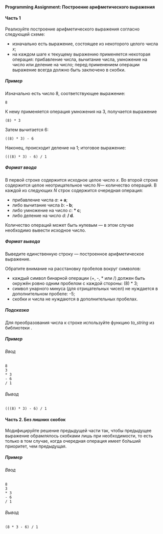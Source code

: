 #### Programming Assignment: Построение арифметического выражения ####


#### Часть 1 ####
Реализуйте построение арифметического выражения согласно следующей схеме:

* изначально есть выражение, состоящее из некоторого целого числа *x*;
* на каждом шаге к текущему выражению применяется некоторая операция: прибавление числа, вычитание числа, умножение на число или деление на число; перед применением операции выражение всегда должно быть заключено в скобки.

##### Пример #####
Изначально есть число 8, соответствующее выражение:
```commandline
8
```
К нему применяется операция умножения на 3, получается выражение
```commandline
(8) * 3
```
Затем вычитается 6:
```commandline
((8) * 3) - 6
```
Наконец, происходит деление на 1; итоговое выражение:
```commandline
(((8) * 3) - 6) / 1
```

##### Формат ввода #####
В первой строке содержится исходное целое число *x*. Во второй строке содержится целое неотрицательное число *N*— количество операций. В каждой из следующих *N* строк содержится очередная операция:
* прибавление числа *a*: **+ a**;
* либо вычитание числа *b*: **- b**;
* либо умножение на число *c*: __* c__;
* либо деление на число *d*: **/ d**.

Количество операций может быть нулевым — в этом случае необходимо вывести исходное число.

##### Формат вывода #####
Выведите единственную строку — построенное арифметическое выражение.

Обратите внимание на расстановку пробелов вокруг символов:
* каждый символ бинарной операции (+, -, * или /) должен быть окружён ровно одним пробелом с каждой стороны: (8) * 3;
* символ унарного минуса (для отрицательных чисел) не нуждается в дополнительном пробеле: -5;
* скобки и числа не нуждаются в дополнительных пробелах.

##### Подсказка #####
Для преобразования числа к строке используйте функцию *to_string* из библиотеки *<string>*.

##### Пример #####
###### Ввод ######
```commandline
8
3
* 3
- 6
/ 1
```
###### Вывод ######
```commandline
(((8) * 3) - 6) / 1
```

#### Часть 2. Без лишних скобок ####
Модифицируйте решение предыдущей части так, чтобы предыдущее выражение обрамлялось скобками лишь при необходимости, то есть только в том случае, когда очередная операция имеет бо́льший приоритет, чем предыдущая.

##### Пример #####
###### Ввод ######
```commandline
8
3
* 3
- 6
/ 1
```
###### Вывод ######
```commandline
(8 * 3 - 6) / 1
```
